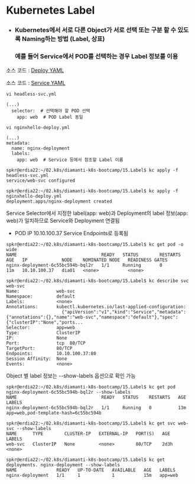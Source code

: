 # Kubernetes Label

- ### Kubernetes에서 서로 다른 Object가 서로 선택 또는 구분 할 수 있도록 Naming하는 방법 (Label, 상표)
  ### 예를 들어 Service에서 POD를 선택하는 경우 Label 정보를 이용


소스 코드 : [Deploy YAML](15.Label/nginxhello-deploy.yml)

소스 코드 : [Service YAML](./headless-svc.yml)

```
vi headless-svc.yml

(...)
  selector:  # 선택해야 할 POD 선택
    app: web  # POD Label 동일

vi nginxhello-deploy.yml

(...)
metadata:
  name: nginx-deployment
  labels:
    app: web  # Service 등에서 참조할 Label 이름 

spkr@erdia22:~/02.k8s/diamanti-k8s-bootcamp/15.Label$ kc apply -f headless-svc.yml
service/web-svc configured

spkr@erdia22:~/02.k8s/diamanti-k8s-bootcamp/15.Label$ kc apply -f nginxhello-deploy.yml
deployment.apps/nginx-deployment created

```
Service Selector에서 지정한 label(app: web)과 Deployment의 label 정보(app: web)가 일치하므로 Service와 Deployment 연결됨 
- POD IP 10.10.100.37 Service Endpoints로 등록됨 
```
spkr@erdia22:~/02.k8s/diamanti-k8s-bootcamp/15.Label$ kc get pod -o wide
NAME                                READY   STATUS        RESTARTS   AGE   IP             NODE    NOMINATED NODE   READINESS GATES
nginx-deployment-6c55bc594b-bql2r   1/1     Running       0          11m   10.10.100.37   dia01   <none>           <none>

spkr@erdia22:~/02.k8s/diamanti-k8s-bootcamp/15.Label$ kc describe svc web-svc
Name:              web-svc
Namespace:         default
Labels:            <none>
Annotations:       kubectl.kubernetes.io/last-applied-configuration:
                     {"apiVersion":"v1","kind":"Service","metadata":{"annotations":{},"name":"web-svc","namespace":"default"},"spec":{"clusterIP":"None","ports...
Selector:          app=web
Type:              ClusterIP
IP:                None
Port:              tcp  80/TCP
TargetPort:        80/TCP
Endpoints:         10.10.100.37:80
Session Affinity:  None
Events:            <none>
```

Object 별 label 정보는 --show-labels 옵션으로 확인 가능 
```
spkr@erdia22:~/02.k8s/diamanti-k8s-bootcamp/15.Label$ kc get pod nginx-deployment-6c55bc594b-bql2r --show-labels
NAME                                READY   STATUS    RESTARTS   AGE   LABELS
nginx-deployment-6c55bc594b-bql2r   1/1     Running   0          13m   app=web,pod-template-hash=6c55bc594b

spkr@erdia22:~/02.k8s/diamanti-k8s-bootcamp/15.Label$ kc get svc web-svc --show-labels
NAME      TYPE        CLUSTER-IP   EXTERNAL-IP   PORT(S)   AGE    LABELS
web-svc   ClusterIP   None         <none>        80/TCP    2d3h   <none>

spkr@erdia22:~/02.k8s/diamanti-k8s-bootcamp/15.Label$ kc get deployments. nginx-deployment --show-labels
NAME               READY   UP-TO-DATE   AVAILABLE   AGE   LABELS
nginx-deployment   1/1     1            1           15m   app=web
```
